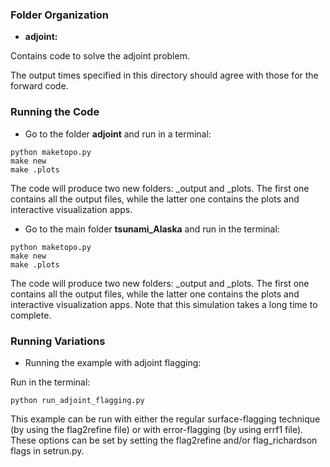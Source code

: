 ### Folder Organization
* **adjoint:**

Contains code to solve the adjoint problem.

The output times specified in this directory should agree with those for the forward code.

### Running the Code

* Go to the folder **adjoint** and run in a terminal:

```
python maketopo.py
make new
make .plots
```

The code will produce two new folders: _output and _plots. 
The first one contains all the output files, while the latter one contains the plots and interactive 
visualization apps.

* Go to the main folder **tsunami_Alaska** and run in the terminal:

```
python maketopo.py
make new
make .plots
```

The code will produce two new folders: _output and _plots. 
The first one contains all the output files, while the latter one contains the plots and interactive 
visualization apps. Note that this simulation takes a long time to complete.

### Running Variations

* Running the example with adjoint flagging:

Run in the terminal:

```
python run_adjoint_flagging.py
```

This example can be run with either the regular surface-flagging technique (by using the flag2refine file) or with error-flagging (by using errf1 file). These options can be set by setting the flag2refine and/or flag_richardson flags in setrun.py.
